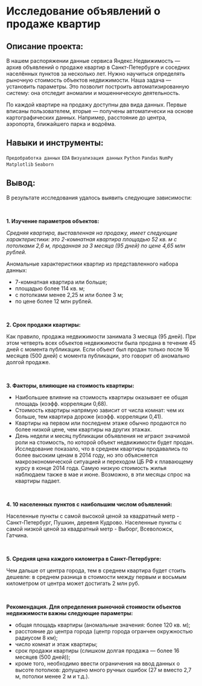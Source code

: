 # Исследование объявлений о продаже квартир

## Описание проекта:
В нашем распоряжении данные сервиса Яндекс.Недвижимость — архив объявлений о продаже квартир в Санкт-Петербурге и соседних населённых пунктов за несколько лет. Нужно научиться определять рыночную стоимость объектов недвижимости. Наша задача — установить параметры. Это позволит построить автоматизированную систему: она отследит аномалии и мошенническую деятельность.

По каждой квартире на продажу доступны два вида данных. Первые вписаны пользователем, вторые — получены автоматически на основе картографических данных. Например, расстояние до центра, аэропорта, ближайшего парка и водоёма.

## Навыки и инструменты:
`Предобработка данных`
`EDA` 
`Визуализация данных`
`Python` 
`Pandas` 
`NumPy`
`Matplotlib` 
`Seaborn`

## Вывод:

В результате исследования удалось выявить следующие зависимости:

<br>

**1. Изучение параметров объектов:**

*Средняя квартира, выставленная на продажу, имеет следующие характеристики: это 2-комнатная квартира площадью 52 кв. м с потолками 2,6 м, проданная за 3 месяца (95 дней) по цене 4,65 млн рублей.*

Аномальные характеристики квартир из представленного набора данных:

- 7-комнатная квартира или больше;
- площадью более 114 кв. м;
- с потолками менее 2,25 м или более 3 м;
- по цене более 12 млн рублей.

<br>

**2. Срок продажи квартиры:**

Как правило, продажа недвижимости занимала 3 месяца (95 дней). При этом четверть всех объектов недвижимости была продана в течение 45 дней с момента публикации. Если объект был продан только после 16 месяцев (500 дней) с момента публикации, это говорит об аномально долгой продаже.

<br>

**3. Факторы, влияющие на стоимость квартиры:**

- Наибольшее влияние на стоимость квартиры оказывает ее общая площадь (коэфф. корреляции 0,68).
- Стоимость квартиры напрямую зависит от числа комнат: чем их больше, тем квартира дороже (коэфф. корреляции 0,41).
- Квартиры на первом или последнем этаже обычно продаются по более низкой цене, чем квартиры на других этажах.
- День недели и месяц публикации объявления не играют значимой роли на стоимость, по которой объект недвижимости будет продан. Исследование показало, что в среднем квартиры продавались по более высоким ценам в 2014 году, но это объясняется макроэкономической ситуацией и переходом ЦБ РФ к плавающему курсу в конце 2014 года. Самую низкую стоимость жилья наблюдаем также в мае и июне. Возможно, в эти месяцы спрос на квартиры падает.

<br>

**4. 10 населенных пунктов с наибольшим числом объявлений:**

Населенные пункты с самой высокой ценой за квадратный метр - Санкт-Петербург, Пушкин, деревня Кудрово. Населенные пункты с самой низкой ценой за квадратный метр - Выборг, Всеволожск, Гатчина. 

<br>

**5. Средняя цена каждого километра в Санкт-Петербурге:**

Чем дальше от центра города, тем в среднем квартира будет стоить дешевле: в среднем разница в стоимости между первым и восьмым километром от центра может достигать 2 млн руб.

<br>

**Рекомендация. Для определения рыночной стоимости объектов недвижимости важны следующие параметры:**

- общая площадь квартиры (аномальные значения: более 120 кв. м);
- расстояние до центра города (центр города огранчен окружностью радиусом 8 км);
- число комнат и этаж квартиры;
- срок продажи квартиры (слишком долгая продажа — более 16 месяцев (500 дней));
- кроме того, необходимо ввести ограничения на ввод данных о высоте потолков: допущено много ручных ошибок (27 м вместо 2,7 м, потолки менее 2 м и т.д.).
